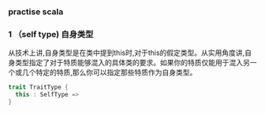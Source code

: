 ### practise scala 

### 1 （self type) 自身类型

从技术上讲,自身类型是在类中提到this时,对于this的假定类型。从实用角度讲,自身类型指定了对于特质能够混入的具体类的要求。如果你的特质仅能用于混入另一个或几个特定的特质,那么你可以指定那些特质作为自身类型。

```scala
trait TraitType {
  this : SelfType => 
}
```
